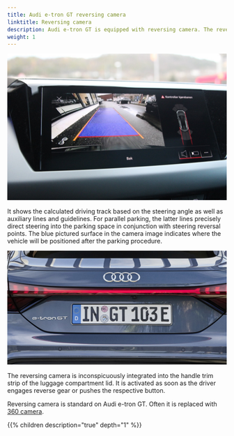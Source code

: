 ```yaml
---
title: Audi e-tron GT reversing camera
linktitle: Reversing camera
description: Audi e-tron GT is equipped with reversing camera. The reversing camera simplifies maneuvering by showing the zone behind the vehicle on the MMI display.
weight: 1
---
```


![Reversing camera](rearviewcamera.jpg "Reversing camera in MMI Audi e-tron GT")

 It shows the calculated driving track based on the steering angle as well as auxiliary lines and guidelines. For parallel parking, the latter lines precisely direct steering into the parking space in conjunction with steering reversal points. The blue pictured surface in the camera image indicates where the vehicle will be positioned after the parking procedure.

![Camera](camera.jpg "Reversing camera location")

The reversing camera is inconspicuously integrated into the handle trim strip of the luggage compartment lid. It is activated as soon as the driver engages reverse gear or pushes the respective button.

Reversing camera is standard on Audi e-tron GT.  Often it is replaced with [360 camera](../360camera).

{{% children description="true" depth="1" %}}
